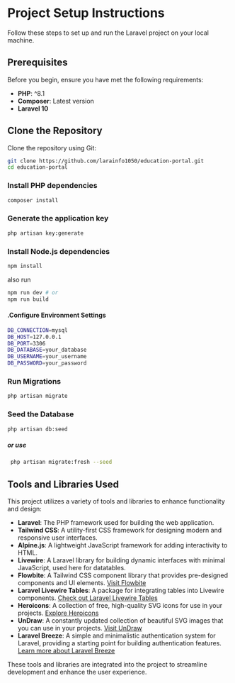 # Project Setup Instructions

Follow these steps to set up and run the Laravel project on your local machine.
## Prerequisites

Before you begin, ensure you have met the following requirements:

- **PHP**: ^8.1
- **Composer**: Latest version
- **Laravel 10**

## Clone the Repository

Clone the repository using Git:

```bash
git clone https://github.com/larainfo1050/education-portal.git
cd education-portal
```
### Install PHP dependencies
```bash
composer install
```
### Generate the application key
```bash
php artisan key:generate
```
### Install Node.js dependencies
```bash
npm install
```
also run
```bash 
npm run dev # or
npm run build
```
#### .Configure Environment Settings
```bash
DB_CONNECTION=mysql
DB_HOST=127.0.0.1
DB_PORT=3306
DB_DATABASE=your_database
DB_USERNAME=your_username
DB_PASSWORD=your_password
```
### Run Migrations
```bash
php artisan migrate
```
### Seed the Database
```bash
php artisan db:seed
```
##### or use
```bash
 php artisan migrate:fresh --seed
```
## Tools and Libraries Used

This project utilizes a variety of tools and libraries to enhance functionality and design:

- **Laravel**: The PHP framework used for building the web application.
- **Tailwind CSS**: A utility-first CSS framework for designing modern and responsive user interfaces.
- **Alpine.js**: A lightweight JavaScript framework for adding interactivity to HTML.
- **Livewire**: A Laravel library for building dynamic interfaces with minimal JavaScript, used here for datatables.
- **Flowbite**: A Tailwind CSS component library that provides pre-designed components and UI elements. [Visit Flowbite](https://flowbite.com/)
- **Laravel Livewire Tables**: A package for integrating tables into Livewire components. [Check out Laravel Livewire Tables](https://github.com/laravel-livewire/tables)
- **Heroicons**: A collection of free, high-quality SVG icons for use in your projects. [Explore Heroicons](https://heroicons.com/)
- **UnDraw**: A constantly updated collection of beautiful SVG images that you can use in your projects. [Visit UnDraw](https://undraw.co/)
- **Laravel Breeze**: A simple and minimalistic authentication system for Laravel, providing a starting point for building authentication features. [Learn more about Laravel Breeze](https://laravel.com/docs/10.x)

These tools and libraries are integrated into the project to streamline development and enhance the user experience.
